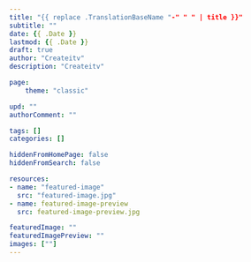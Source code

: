 ```yaml
---
title: "{{ replace .TranslationBaseName "-" " " | title }}"
subtitle: ""
date: {{ .Date }}
lastmod: {{ .Date }}
draft: true
author: "Createitv"
description: "Createitv"

page:
    theme: "classic"

upd: ""
authorComment: ""

tags: []
categories: []

hiddenFromHomePage: false
hiddenFromSearch: false

resources:
- name: "featured-image"
  src: "featured-image.jpg"
- name: featured-image-preview
  src: featured-image-preview.jpg

featuredImage: ""
featuredImagePreview: ""
images: [""]
---
```




